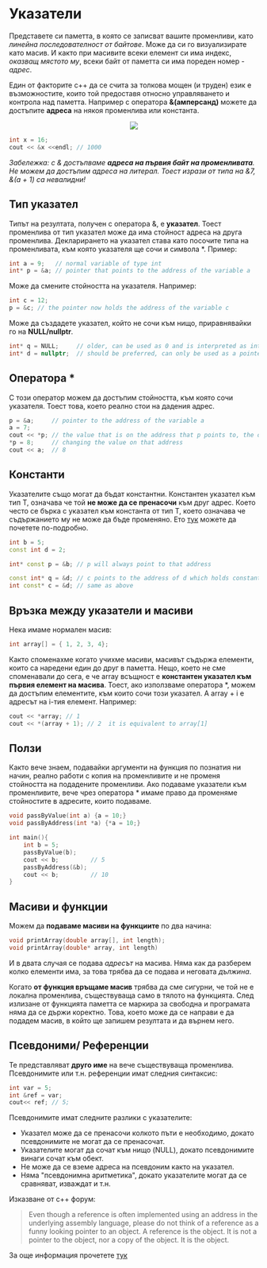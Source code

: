 # Указатели

Представете си паметта, в която се записват вашите променливи, като *линейна последователност от байтове*. Може да си го визуализирате като масив. И както при масивите всеки елемент си има индекс, *оказващ мястото му*, всеки байт от паметта си има пореден номер - *адрес*.  

Един от факторите с++ да се счита за толкова мощен (и труден) език е възможностите, които той предоставя относно управляването и контрола над паметта. Например с оператора **&(амперсанд)** можете да достъпите **адреса** на някоя променлива или константа.

<p align="center">
  <img src ="https://i.ibb.co/WxTRLjX/image.jpg"/>
</p>

```c++
int x = 16;
cout << &x <<endl; // 1000
```
*Забележка: с & достъпваме **адреса на първия байт на променливата**. Не можем да достъпим адреса на литерал. Тоест изрази от типа на &7, &(a + 1) са невалидни!*

## Тип указател

Типът на резултата, получен с оператора &, е **указател**. Тоест променлива от тип указател може да има стойност адреса на друга променлива. Декларирането на указател става като посочите типа на променливата, към която указателя ще сочи и символа *. Пример:  
```c++
int a = 9;   // normal variable of type int
int* p = &a; // pointer that points to the address of the variable a
```
Може да смените стойността на указателя. Например:  
```c++
int c = 12;  
p = &c; // the pointer now holds the address of the variable c
```
Може да създадете указател, който не сочи към нищо, приравнявайки го на **NULL/nullptr**.  
```c++
int* q = NULL;     // older, can be used as 0 and is interpreted as integer
int* d = nullptr;  // should be preferred, can only be used as a pointer type
```

## Оператора *
С този оператор можем да достъпим стойността, към която сочи указателя. Тоест това, което реално стои на дадения адрес. 
```c++
p = &a;     // pointer to the address of the variable a
a = 7; 
cout << *p; // the value that is on the address that p points to, the output will be 7
*p = 8;     // changing the value on that address
cout << a;  // 8
```

## Константи

Указателите също могат да бъдат константни. Константен указател към тип T, означава че той **не може да се пренасочи** към друг адрес. Което често се бърка с указател към константа от тип Т, което означава че съдържанието му не може да бъде променяно. Ето [тук](https://stackoverflow.com/questions/1143262/what-is-the-difference-between-const-int-const-int-const-and-int-const) можете да почетете по-подробно.

```c++
int b = 5;
const int d = 2;

int* const p = &b; // p will always point to that address

const int* q = &d; // c points to the address of d which holds constant value of 2
int const* c = &d; // same as above
```

## Връзка между указатели и масиви
Нека имаме нормален масив: 
```c++
int array[] = { 1, 2, 3, 4};
``` 
Както споменахме когато учихме масиви, масивът съдържа елементи, които са наредени един до друг в паметта. Нещо, което не сме споменавали до сега, е че array всъщност е **константен указател към първия елемент на масива**. Тоест, ако използваме оператора *, можем да достъпим елементите, към които сочи този указател. А array + i е адресът на i-тия елемент. Например:
```c++
cout << *array; // 1
cout << *(array + 1); // 2  it is equivalent to array[1]
```

## Ползи
Както вече знаем, подавайки аргументи на функция по познатия ни начин, реално работи с копия на променливите и не променя стойността на подадените променливи. Ако подаваме указатели към променливите, вече чрез оператора * имаме право да променяме стойностите в адресите, които подаваме.
```c++
void passByValue(int a) {a = 10;}
void passByAddress(int *a) {*a = 10;}

int main(){
    int b = 5;
    passByValue(b); 
    cout << b;         // 5
    passByAddress(&b);
    cout << b;         // 10
}
```
## Масиви и функции
Можем да **подаваме масиви на функциите** по два начина:
```c++
void printArray(double array[], int length);
void printArray(double* array, int length)
```
И в двата случая се подава *адресът* на масива. Няма как да разберем колко елементи има, за това трябва да се подава и неговата *дължина*.  

Когато **от функция връщаме масив** трябва да сме сигурни, че той не е локална променлива, съществуваща само в тялото на функцията. След излизане от функцията паметта се маркира за свободна и програмата няма да се държи коректно. Това, което може да се направи е да подадем масив, в който ще запишем резултата и да върнем него.

## Псевдоними/ Референции

Те представляват **друго име** на вече съществуваща променлива. Псевдонимите или т.н. референции имат следния синтаксис:
```c++
int var = 5;
int &ref = var;
cout<< ref; // 5;
```
Псевдонимите имат следните разлики с указателите:
* Указател може да се пренасочи колкото пъти е необходимо, докато псевдонимите не могат да се пренасочат.
* Указателите могат да сочат към нищо (NULL), докато псевдонимите винаги сочат към обект.
* Не може да се вземе адреса на псевдоним както на указател.
* Няма "псевдонимна аритметика", докато указателите могат да се сравняват, изваждат и т.н.

Изказване от с++ форум:
> Even though a reference is often implemented using an address in the underlying assembly language, please do not think of a reference as a funny looking pointer to an object. A reference is the object. It is not a pointer to the object, nor a copy of the object. It is the object.

За още информация прочетете [тук](http://www.ntu.edu.sg/home/ehchua/programming/cpp/cp4_pointerreference.html?fbclid=IwAR3wk44Mx_UZhtVQRkiO_kfhuXRZeG7Lk20lrJV9hNKIALADNPW0QHnAQeg)


